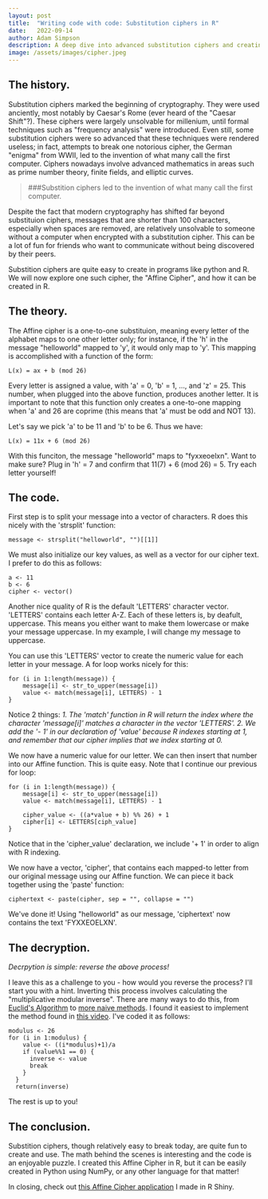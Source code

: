 ```yaml
---
layout: post
title:  "Writing code with code: Substitution ciphers in R"
date:   2022-09-14
author: Adam Simpson
description: A deep dive into advanced substitution ciphers and creating them in R
image: /assets/images/cipher.jpeg
---
```

## The history.

Substitution ciphers marked the beginning of cryptography. They were used anciently, most notably by Caesar's Rome (ever heard of the "Caesar Shift"?). These ciphers were largely unsolvable for millenium, until formal techniques such as "frequency analysis" were introduced. Even still, some substitution ciphers were so advanced that these techniques were rendered useless; in fact, attempts to break one notorious cipher, the German "enigma" from WWII, led to the invention of what many call the first computer. Ciphers nowadays involve advanced mathematics in areas such as prime number theory, finite fields, and elliptic curves.


> ###Substition ciphers led to the invention of what many call the first computer.


Despite the fact that modern cryptography has shifted far beyond substituion ciphers, messages that are shorter than 100 characters, especially when spaces are removed, are relatively unsolvable to someone without a computer when encrypted with a substitution cipher. This can be a lot of fun for friends who want to communicate without being discovered by their peers.

Substition ciphers are quite easy to create in programs like python and R. We will now explore one such cipher, the "Affine Cipher", and how it can be created in R.

## The theory.

The Affine cipher is a one-to-one substituion, meaning every letter of the alphabet maps to one other letter only; for instance, if the 'h' in the message "helloworld" mapped to 'y', it would only map to 'y'. This mapping is accomplished with a function of the form:
```
L(x) = ax + b (mod 26)
```
Every letter is assigned a value, with 'a' = 0, 'b' = 1, ..., and 'z' = 25. This number, when plugged into the above function, produces another letter. It is important to note that this function only creates a one-to-one mapping when 'a' and 26 are coprime (this means that 'a' must be odd and NOT 13).

Let's say we pick 'a' to be 11 and 'b' to be 6. Thus we have:
```
L(x) = 11x + 6 (mod 26)
```
With this funciton, the message "helloworld" maps to "fyxxeoelxn". Want to make sure? Plug in 'h' = 7 and confirm that 11(7) + 6 (mod 26) = 5. Try each letter yourself!

## The code.

First step is to split your message into a vector of characters. R does this nicely with the 'strsplit' function:

```
message <- strsplit("helloworld", "")[[1]]
```

We must also initialize our key values, as well as a vector for our cipher text. I prefer to do this as follows:

```
a <- 11
b <- 6
cipher <- vector()
```

Another nice quality of R is the default 'LETTERS' character vector. 'LETTERS' contains each letter A-Z. Each of these letters is, by deafult, uppercase. This means you either want to make them lowercase or make your message uppercase. In my example, I will change my message to uppercase.

You can use this 'LETTERS' vector to create the numeric value for each letter in your message. A for loop works nicely for this:

```
for (i in 1:length(message)) {
    message[i] <- str_to_upper(message[i])
    value <- match(message[i], LETTERS) - 1
}
```

Notice 2 things:
*1. The 'match' function in R will return the index where the character 'message[i]' matches a character in the vector 'LETTERS'.*
*2. We add the '- 1' in our declaration of 'value' because R indexes starting at 1, and remember that our cipher implies that we index starting at 0.*

We now have a numeric value for our letter. We can then insert that number into our Affine function. This is quite easy. Note that I continue our previous for loop:

```
for (i in 1:length(message)) {
    message[i] <- str_to_upper(message[i])
    value <- match(message[i], LETTERS) - 1

    cipher_value <- ((a*value + b) %% 26) + 1
    cipher[i] <- LETTERS[ciph_value]
}
```

Notice that in the 'cipher_value' declaration, we include '+ 1' in order to align with R indexing.

We now have a vector, 'cipher', that contains each mapped-to letter from our original message using our Affine function. We can piece it back together using the 'paste' function:

```
ciphertext <- paste(cipher, sep = "", collapse = "")
```

We've done it! Using "helloworld" as our message, 'ciphertext' now contains the text 'FYXXEOELXN'.

## The decryption.

*Decrpytion is simple: reverse the above process!*

I leave this as a challenge to you - how would you reverse the process? I'll start you with a hint. Inverting this process involves calculating the "multiplicative modular inverse". There are many ways to do this, from [Euclid's Algorithm](https://www.extendedeuclideanalgorithm.com/multiplicative_inverse.php) to [more naive methods](https://www.khanacademy.org/computing/computer-science/cryptography/modarithmetic/a/modular-inverses). I found it easiest to implement the method found in [this video](https://www.youtube.com/watch?v=03Gv0YAMWmo&t=131s). I've coded it as follows:

```
modulus <- 26
for (i in 1:modulus) {
    value <- ((i*modulus)+1)/a
    if (value%%1 == 0) {
      inverse <- value
      break
    }
  }
  return(inverse)
```

The rest is up to you!

## The conclusion.

Substition ciphers, though relatively easy to break today, are quite fun to create and use. The math behind the scenes is interesting and the code is an enjoyable puzzle. I created this Affine Cipher in R, but it can be easily created in Python using NumPy, or any other language for that matter!

In closing, check out [this Affine Cipher application](https://adamiser.shinyapps.io/affinecipher/) I made in R Shiny.
